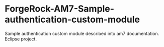# ForgeRock-AM7-Sample-authentication-custom-module
 Sample authentication custom module described into am7 documentation. Eclipse project.

